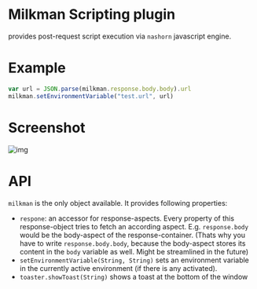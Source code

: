 # Milkman Scripting plugin

provides post-request script execution via `nashorn` javascript engine.

# Example

```javascript
var url = JSON.parse(milkman.response.body.body).url
milkman.setEnvironmentVariable("test.url", url)
```

# Screenshot

![img](/img/scripting-plugin.PNG)

# API

`milkman` is the only object available. It provides following properties:

 * `respone`: an accessor for response-aspects. Every property of this response-object tries to fetch an according aspect. E.g. `response.body` would be the body-aspect of the response-container. (Thats why you have to write `response.body.body`, because the body-aspect stores its content in the `body` variable as well. Might be streamlined in the future)
 *  `setEnvironmentVariable(String, String)` sets an environment variable in the currently active environment (if there is any activated).
 * `toaster.showToast(String)` shows a toast at the bottom of the window



